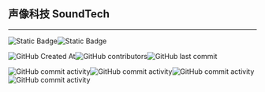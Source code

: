 ## 声像科技 SoundTech

---

![Static Badge](https://img.shields.io/badge/Python-3.11%2B-blue?logo=python)![Static Badge](https://img.shields.io/badge/FastAPI-with%20uvicorn-green?logo=FastAPI)

![GitHub Created At](https://img.shields.io/github/created-at/C32-SoundTech/SoundTech?logo=Github)![GitHub contributors](https://img.shields.io/github/contributors/C32-SoundTech/SoundTech?logo=Github)![GitHub last commit](https://img.shields.io/github/last-commit/C32-SoundTech/SoundTech?logo=Github)

![GitHub commit activity](https://img.shields.io/github/commit-activity/t/C32-SoundTech/SoundTech?authorFilter=Dingdust&logo=Github)![GitHub commit activity](https://img.shields.io/github/commit-activity/t/C32-SoundTech/SoundTech?authorFilter=GloriousEpiphany&logo=Github)![GitHub commit activity](https://img.shields.io/github/commit-activity/t/C32-SoundTech/SoundTech?authorFilter=wswCR7&logo=Github)![GitHub commit activity](https://img.shields.io/github/commit-activity/t/C32-SoundTech/SoundTech?authorFilter=2778582993&logo=Github)
